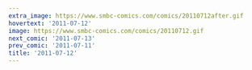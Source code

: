 ```yaml
---
extra_image: https://www.smbc-comics.com/comics/20110712after.gif
hovertext: '2011-07-12'
image: https://www.smbc-comics.com/comics/20110712.gif
next_comic: '2011-07-13'
prev_comic: '2011-07-11'
title: '2011-07-12'
---
```


